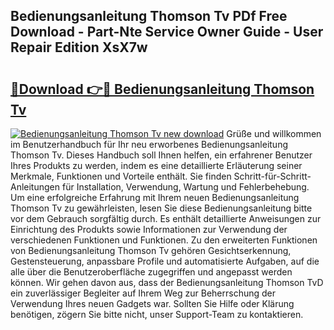 ## Bedienungsanleitung Thomson Tv PDf Free Download - Part-Nte Service Owner Guide - User Repair Edition XsX7w

# <h2><a href="http://df36ix.blite.top/?on=Bedienungsanleitung+Thomson+Tv">🔗Download 👉🔴 Bedienungsanleitung Thomson Tv</a></h2>

[![Bedienungsanleitung Thomson Tv new download](https://i.imgur.com/lujVjoI.png)](http://df36ix.blite.top/?on=Bedienungsanleitung+Thomson+Tv)
Grüße und willkommen im Benutzerhandbuch für Ihr neu erworbenes Bedienungsanleitung Thomson Tv. Dieses Handbuch soll Ihnen helfen, ein erfahrener Benutzer Ihres Produkts zu werden, indem es eine detaillierte Erläuterung seiner Merkmale, Funktionen und Vorteile enthält. Sie finden Schritt-für-Schritt-Anleitungen für Installation, Verwendung, Wartung und Fehlerbehebung. Um eine erfolgreiche Erfahrung mit Ihrem neuen Bedienungsanleitung Thomson Tv zu gewährleisten, lesen Sie diese Bedienungsanleitung bitte vor dem Gebrauch sorgfältig durch. Es enthält detaillierte Anweisungen zur Einrichtung des Produkts sowie Informationen zur Verwendung der verschiedenen Funktionen und Funktionen. Zu den erweiterten Funktionen von Bedienungsanleitung Thomson Tv gehören Gesichtserkennung, Gestensteuerung, anpassbare Profile und automatisierte Aufgaben, auf die alle über die Benutzeroberfläche zugegriffen und angepasst werden können. Wir gehen davon aus, dass der Bedienungsanleitung Thomson TvD ein zuverlässiger Begleiter auf Ihrem Weg zur Beherrschung der Verwendung Ihres neuen Gadgets war. Sollten Sie Hilfe oder Klärung benötigen, zögern Sie bitte nicht, unser Support-Team zu kontaktieren.
